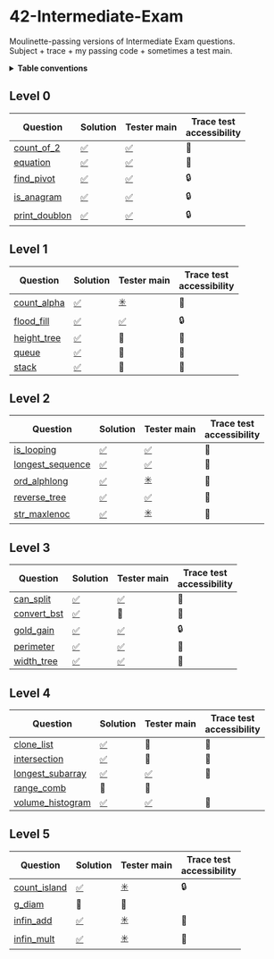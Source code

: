 # 42-Intermediate-Exam
Moulinette-passing versions of Intermediate Exam questions.<br>Subject + trace + my passing code + sometimes a test main.

<details><summary><b>Table conventions</b></summary>

Trace test accessibility refers to, "When I look at the trace for this question, can I tell what the tests are?"
* :open_file_folder: means yes—the tests are accessible.
* :lock: means no—the tests are locked away in files. It might look something like:
```
= Test 1 ===================================================
$> ./3sdnrgu2oip0738azjrotz8n test_correct_a_00.txt test_correct_b_00.txt
$> diff -U 3 user_output_test1 test1.output | cat -e
```
* :crystal_ball: means the traces show _something_, but not enough to recreate the test ourselves. This is particularly common among questions that take structs as input.
</details>

## Level 0
| Question | Solution | Tester main | Trace test<br>accessibility
| -------- | -------- | ----------- | ------------------------
| [count_of_2](./0-count_of_2)       | [:white_check_mark:](./0-count_of_2/mine)    | [:white_check_mark:](./0-count_of_2/tester)    | :open_file_folder:
| [equation](./0-equation)           | [:white_check_mark:](./0-equation/mine)      | [:white_check_mark:](./0-equation/tester)      | :open_file_folder:
| [find_pivot](./0-find_pivot)       | [:white_check_mark:](./0-find_pivot/mine)    | [:white_check_mark:](./0-find_pivot/tester)    | :lock:
| [is_anagram](./0-is_anagram)       | [:white_check_mark:](./0-is_anagram/mine)    | [:white_check_mark:](./0-is_anagram/tester)    | :lock:
| [print_doublon](./0-print_doublon) | [:white_check_mark:](./0-print_doublon/mine) | [:white_check_mark:](./0-print_doublon/tester) | :lock:

## Level 1
| Question | Solution | Tester main | Trace test<br>accessibility
| -------- | -------- | ----------- | ------------------------
| [count_alpha](./1-count_alpha) | [:white_check_mark:](./1-count_alpha/mine) | [:eight_spoked_asterisk:](./1-count_alpha/tester) | :open_file_folder:
| [flood_fill](./1-flood_fill)   | [:white_check_mark:](./1-flood_fill/mine)  | [:white_check_mark:](./1-flood_fill/tester)       | :lock:
| [height_tree](./1-height_tree) | [:white_check_mark:](./1-height_tree/mine) | :no_entry_sign:                                   | :crystal_ball:
| [queue](./1-queue)             | [:white_check_mark:](./1-queue/mine)       | :no_entry_sign:                                   | :crystal_ball:
| [stack](./1-stack)             | [:white_check_mark:](./1-stack/mine)       | :no_entry_sign:                                   | :crystal_ball:

## Level 2
| Question | Solution | Tester main | Trace test<br>accessibility
| -------- | -------- | ----------- | ------------------------
| [is_looping](./2-is_looping)             | [:white_check_mark:](./2-is_looping/mine)       | [:white_check_mark:](./2-is_looping/tester)        | :crystal_ball:
| [longest_sequence](./2-longest_sequence) | [:white_check_mark:](./2-longest_sequence/mine) | [:white_check_mark:](./2-longest_sequence/tester)  | :crystal_ball:
| [ord_alphlong](./2-ord_alphlong)         | [:white_check_mark:](./2-ord_alphlong/mine)     | [:eight_spoked_asterisk:](./2-ord_alphlong/tester) | :open_file_folder:
| [reverse_tree](./2-reverse_tree)         | [:white_check_mark:](./2-reverse_tree/mine)     | [:white_check_mark:](./2-reverse_tree/tester)      | :crystal_ball:
| [str_maxlenoc](./2-str_maxlenoc)         | [:white_check_mark:](./2-str_maxlenoc/mine)     | [:eight_spoked_asterisk:](./2-str_maxlenoc/tester) | :open_file_folder:

## Level 3
| Question | Solution | Tester main | Trace test<br>accessibility
| -------- | -------- | ----------- | ------------------------
| [can_split](./3-can_split)     | [:white_check_mark:](./3-can_split/mine)   | [:white_check_mark:](./3-can_split/tester)  | :crystal_ball:
| [convert_bst](./3-convert_bst) | [:white_check_mark:](./3-convert_bst/mine) | :no_entry_sign:                             | :crystal_ball:
| [gold_gain](./3-gold_gain)     | [:white_check_mark:](./3-gold_gain/mine)   | [:white_check_mark:](./3-gold_gain/tester)  | :lock:
| [perimeter](./3-perimeter)     | [:white_check_mark:](./3-perimeter/mine)   | [:white_check_mark:](./3-perimeter/tester)  | :crystal_ball:
| [width_tree](./3-width_tree)   | [:white_check_mark:](./3-width_tree/mine)  | [:white_check_mark:](./3-width_tree/tester) | :crystal_ball:

## Level 4
| Question | Solution | Tester main | Trace test<br>accessibility
| -------- | -------- | ----------- | ------------------------
| [clone_list](./4-clone_list)             | [:white_check_mark:](./4-clone_list/mine)       | :no_entry_sign:                                   | :crystal_ball:
| [intersection](./4-intersection)         | [:white_check_mark:](./4-intersection/mine)     | :no_entry_sign:                                   | :crystal_ball:
| [longest_subarray](./4-longest_subarray) | [:white_check_mark:](./4-longest_subarray/mine) | [:white_check_mark:](./4-longest_subarray/tester) | :open_file_folder:
| [range_comb](./4-range_comb)             | :no_entry_sign:                                 | :no_entry_sign:
| [volume_histogram](./4-volume_histogram) | [:white_check_mark:](./4-volume_histogram/mine) | [:white_check_mark:](./4-volume_histogram/tester) | :open_file_folder:

## Level 5
| Question | Solution | Tester main | Trace test<br>accessibility
| -------- | -------- | ----------- | ------------------------
| [count_island](./5-count_island) | [:white_check_mark:](./5-count_island/mine) | [:eight_spoked_asterisk:](./5-count_island/tester) | :lock:
| [g_diam](./5-g_diam)             | :no_entry_sign:                             | :no_entry_sign:
| [infin_add](./5-infin_add)       | [:white_check_mark:](./5-infin_add/mine)    | [:eight_spoked_asterisk:](./5-infin_add/tester)    | :open_file_folder:
| [infin_mult](./5-infin_mult)     | [:white_check_mark:](./5-infin_mult/mine)   | [:eight_spoked_asterisk:](./5-infin_mult/tester)   | :open_file_folder:
